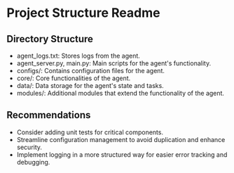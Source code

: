 # Project Structure Readme

## Directory Structure
- agent_logs.txt: Stores logs from the agent.
- agent_server.py, main.py: Main scripts for the agent's functionality.
- configs/: Contains configuration files for the agent.
- core/: Core functionalities of the agent.
- data/: Data storage for the agent's state and tasks.
- modules/: Additional modules that extend the functionality of the agent.

## Recommendations
- Consider adding unit tests for critical components.
- Streamline configuration management to avoid duplication and enhance security.
- Implement logging in a more structured way for easier error tracking and debugging.
